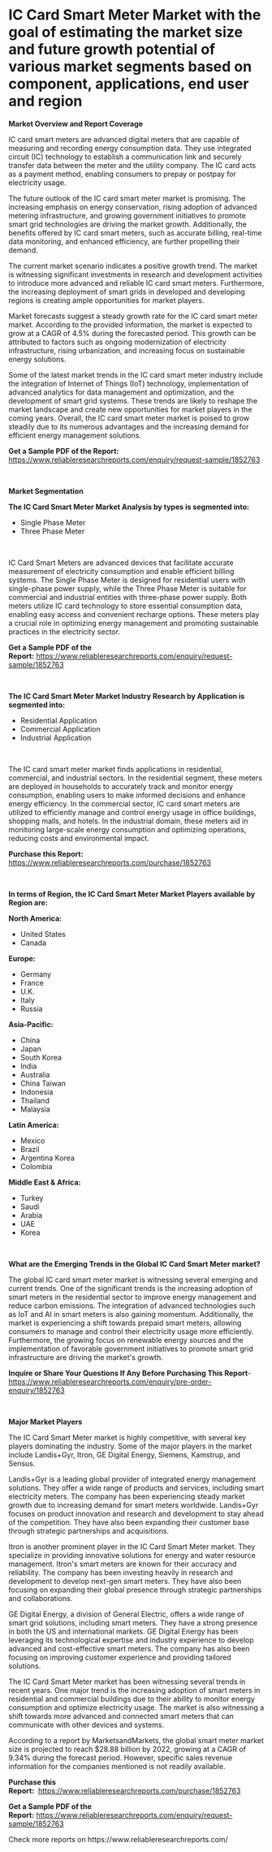 <p><h1>IC Card Smart Meter Market with the goal of estimating the market size and future growth potential of various market segments based on component, applications, end user and region</h1></p><p><strong>Market Overview and Report Coverage</strong></p>
<p><p>IC card smart meters are advanced digital meters that are capable of measuring and recording energy consumption data. They use integrated circuit (IC) technology to establish a communication link and securely transfer data between the meter and the utility company. The IC card acts as a payment method, enabling consumers to prepay or postpay for electricity usage.</p><p>The future outlook of the IC card smart meter market is promising. The increasing emphasis on energy conservation, rising adoption of advanced metering infrastructure, and growing government initiatives to promote smart grid technologies are driving the market growth. Additionally, the benefits offered by IC card smart meters, such as accurate billing, real-time data monitoring, and enhanced efficiency, are further propelling their demand.</p><p>The current market scenario indicates a positive growth trend. The market is witnessing significant investments in research and development activities to introduce more advanced and reliable IC card smart meters. Furthermore, the increasing deployment of smart grids in developed and developing regions is creating ample opportunities for market players.</p><p>Market forecasts suggest a steady growth rate for the IC card smart meter market. According to the provided information, the market is expected to grow at a CAGR of 4.5% during the forecasted period. This growth can be attributed to factors such as ongoing modernization of electricity infrastructure, rising urbanization, and increasing focus on sustainable energy solutions.</p><p>Some of the latest market trends in the IC card smart meter industry include the integration of Internet of Things (IoT) technology, implementation of advanced analytics for data management and optimization, and the development of smart grid systems. These trends are likely to reshape the market landscape and create new opportunities for market players in the coming years. Overall, the IC card smart meter market is poised to grow steadily due to its numerous advantages and the increasing demand for efficient energy management solutions.</p></p>
<p><strong>Get a Sample PDF of the Report:</strong> <a href="https://www.reliableresearchreports.com/enquiry/request-sample/1852763">https://www.reliableresearchreports.com/enquiry/request-sample/1852763</a></p>
<p>&nbsp;</p>
<p><strong>Market Segmentation</strong></p>
<p><strong>The IC Card Smart Meter Market Analysis by types is segmented into:</strong></p>
<p><ul><li>Single Phase Meter</li><li>Three Phase Meter</li></ul></p>
<p>&nbsp;</p>
<p><p>IC Card Smart Meters are advanced devices that facilitate accurate measurement of electricity consumption and enable efficient billing systems. The Single Phase Meter is designed for residential users with single-phase power supply, while the Three Phase Meter is suitable for commercial and industrial entities with three-phase power supply. Both meters utilize IC card technology to store essential consumption data, enabling easy access and convenient recharge options. These meters play a crucial role in optimizing energy management and promoting sustainable practices in the electricity sector.</p></p>
<p><strong>Get a Sample PDF of the Report:</strong>&nbsp;<a href="https://www.reliableresearchreports.com/enquiry/request-sample/1852763">https://www.reliableresearchreports.com/enquiry/request-sample/1852763</a></p>
<p>&nbsp;</p>
<p><strong>The IC Card Smart Meter Market Industry Research by Application is segmented into:</strong></p>
<p><ul><li>Residential Application</li><li>Commercial Application</li><li>Industrial Application</li></ul></p>
<p>&nbsp;</p>
<p><p>The IC card smart meter market finds applications in residential, commercial, and industrial sectors. In the residential segment, these meters are deployed in households to accurately track and monitor energy consumption, enabling users to make informed decisions and enhance energy efficiency. In the commercial sector, IC card smart meters are utilized to efficiently manage and control energy usage in office buildings, shopping malls, and hotels. In the industrial domain, these meters aid in monitoring large-scale energy consumption and optimizing operations, reducing costs and environmental impact.</p></p>
<p><strong>Purchase this Report:</strong>&nbsp; <a href="https://www.reliableresearchreports.com/purchase/1852763">https://www.reliableresearchreports.com/purchase/1852763</a></p>
<p>&nbsp;</p>
<p><strong>In terms of Region, the IC Card Smart Meter Market Players available by Region are:</strong></p>
<p>
    <p> <strong> North America: </strong>
        <ul>
            <li>United States</li>
            <li>Canada</li>
        </ul>
        </p> 
    <p> <strong> Europe: </strong>
        <ul>
            <li>Germany</li>
            <li>France</li>
            <li>U.K.</li>
            <li>Italy</li>
            <li>Russia</li>
        </ul>
        </p> 
    <p> <strong> Asia-Pacific: </strong>
        <ul>
            <li>China</li>
            <li>Japan</li>
            <li>South Korea</li>
            <li>India</li>
            <li>Australia</li>
            <li>China Taiwan</li>
            <li>Indonesia</li>
            <li>Thailand</li>
            <li>Malaysia</li>
        </ul>
        </p> 
    <p> <strong> Latin America: </strong>
        <ul>
            <li>Mexico</li>
            <li>Brazil</li>
            <li>Argentina Korea</li>
            <li>Colombia</li>
        </ul>
        </p> 
    <p> <strong> Middle East & Africa: </strong>
        <ul>
            <li>Turkey</li>
            <li>Saudi</li>
            <li>Arabia</li>
            <li>UAE</li>
            <li>Korea</li>
        </ul>
    </p>
    </p>
<p>&nbsp;</p>
<p><strong>What are the Emerging Trends in the Global IC Card Smart Meter market?</strong></p>
<p><p>The global IC card smart meter market is witnessing several emerging and current trends. One of the significant trends is the increasing adoption of smart meters in the residential sector to improve energy management and reduce carbon emissions. The integration of advanced technologies such as IoT and AI in smart meters is also gaining momentum. Additionally, the market is experiencing a shift towards prepaid smart meters, allowing consumers to manage and control their electricity usage more efficiently. Furthermore, the growing focus on renewable energy sources and the implementation of favorable government initiatives to promote smart grid infrastructure are driving the market's growth.</p></p>
<p><strong>Inquire or Share Your Questions If Any Before Purchasing This Report</strong>- <a href="https://www.reliableresearchreports.com/enquiry/pre-order-enquiry/1852763">https://www.reliableresearchreports.com/enquiry/pre-order-enquiry/1852763</a></p>
<p>&nbsp;</p>
<p><strong>Major Market Players</strong></p>
<p><p>The IC Card Smart Meter market is highly competitive, with several key players dominating the industry. Some of the major players in the market include Landis+Gyr, Itron, GE Digital Energy, Siemens, Kamstrup, and Sensus.</p><p>Landis+Gyr is a leading global provider of integrated energy management solutions. They offer a wide range of products and services, including smart electricity meters. The company has been experiencing steady market growth due to increasing demand for smart meters worldwide. Landis+Gyr focuses on product innovation and research and development to stay ahead of the competition. They have also been expanding their customer base through strategic partnerships and acquisitions.</p><p>Itron is another prominent player in the IC Card Smart Meter market. They specialize in providing innovative solutions for energy and water resource management. Itron's smart meters are known for their accuracy and reliability. The company has been investing heavily in research and development to develop next-gen smart meters. They have also been focusing on expanding their global presence through strategic partnerships and collaborations.</p><p>GE Digital Energy, a division of General Electric, offers a wide range of smart grid solutions, including smart meters. They have a strong presence in both the US and international markets. GE Digital Energy has been leveraging its technological expertise and industry experience to develop advanced and cost-effective smart meters. The company has also been focusing on improving customer experience and providing tailored solutions.</p><p>The IC Card Smart Meter market has been witnessing several trends in recent years. One major trend is the increasing adoption of smart meters in residential and commercial buildings due to their ability to monitor energy consumption and optimize electricity usage. The market is also witnessing a shift towards more advanced and connected smart meters that can communicate with other devices and systems.</p><p>According to a report by MarketsandMarkets, the global smart meter market size is projected to reach $28.88 billion by 2022, growing at a CAGR of 9.34% during the forecast period. However, specific sales revenue information for the companies mentioned is not readily available.</p></p>
<p><strong>Purchase this Report:</strong>&nbsp;&nbsp;<a href="https://www.reliableresearchreports.com/purchase/1852763">https://www.reliableresearchreports.com/purchase/1852763</a></p>
<p></p>
<p><strong>Get a Sample PDF of the Report:</strong>&nbsp;<a href="https://www.reliableresearchreports.com/enquiry/request-sample/1852763">https://www.reliableresearchreports.com/enquiry/request-sample/1852763</a></p>
<p>Check more reports on https://www.reliableresearchreports.com/</p>